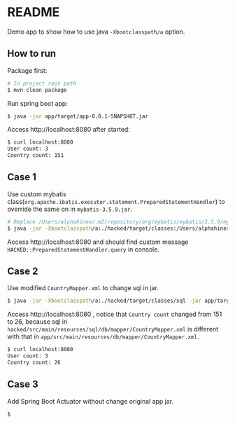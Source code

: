 README
======

Demo app to show how to use java `-Xbootclasspath/a` option.

How to run
----------

Package first:

```bash
# In project root path
$ mvn clean package
```

Run spring boot app:

```bash
$ java -jar app/target/app-0.0.1-SNAPSHOT.jar
```

Access http://localhost:8080 after started:

```bash
$ curl localhost:8080
User count: 3
Country count: 151
```

Case 1
------

Use custom mybatis class(`org.apache.ibatis.executor.statement.PreparedStatementHandler`) to override the same on in `mybatis-3.5.9.jar`.

```bash
# Replace /Users/alphahinex/.m2/repository/org/mybatis/mybatis/3.5.9/mybatis-3.5.9.jar to your mybatis-3.5.9.jar file's path
$ java -jar -Xbootclasspath/a:./hacked/target/classes:/Users/alphahinex/.m2/repository/org/mybatis/mybatis/3.5.9/mybatis-3.5.9.jar -jar app/target/app-0.0.1-SNAPSHOT.jar
```

Access http://localhost:8080 and should find custom message `HACKED::PreparedStatementHandler.query` in console.

Case 2
------

Use modified `CountryMapper.xml` to change sql in jar.

```bash
$ java -jar -Xbootclasspath/a:./hacked/target/classes/sql -jar app/target/app-0.0.1-SNAPSHOT.jar
```

Access http://localhost:8080 , notice that `Country count` changed from 151 to 26, 
because sql in `hacked/src/main/resources/sql/db/mapper/CountryMapper.xml` is different with that in `app/src/main/resources/db/mapper/CountryMapper.xml`.

```bash
$ curl localhost:8080
User count: 3
Country count: 26
```

Case 3
------

Add Spring Boot Actuator without change original app jar.

```bash
$ 
```